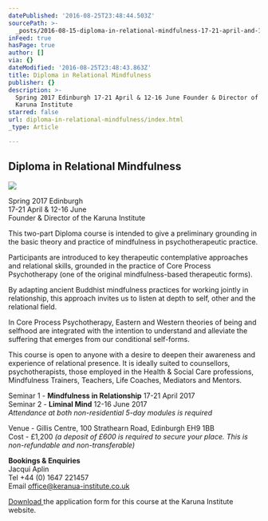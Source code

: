 ```yaml
---
datePublished: '2016-08-25T23:48:44.503Z'
sourcePath: >-
  _posts/2016-08-15-diploma-in-relational-mindfulness-17-21-april-and-12-16-june-2.md
inFeed: true
hasPage: true
author: []
via: {}
dateModified: '2016-08-25T23:48:43.863Z'
title: Diploma in Relational Mindfulness
publisher: {}
description: >-
  Spring 2017 Edinburgh 17-21 April & 12-16 June Founder & Director of the
  Karuna Institute
starred: false
url: diploma-in-relational-mindfulness/index.html
_type: Article

---
```

## Diploma in Relational Mindfulness
![](https://the-grid-user-content.s3-us-west-2.amazonaws.com/09645303-c08e-44ec-9b8d-d7d4823da17b.jpg)

Spring 2017 Edinburgh  
17-21 April & 12-16 June  
Founder & Director of the Karuna Institute

This two-part Diploma course is intended to give a preliminary grounding in the basic theory and practice of mindfulness in psychotherapeutic practice.

Participants are introduced to key therapeutic contemplative approaches and relational skills, grounded in the practice of Core Process Psychotherapy (one of the original mindfulness-based therapeutic forms).

By adapting ancient Buddhist mindfulness practices for working jointly in relationship, this approach invites us to listen at depth to self, other and the relational field.

In Core Process Psychotherapy, Eastern and Western theories of being and selfhood are integrated with the intention to understand and alleviate the suffering that emerges from our conditional self-forms.

This course is open to anyone with a desire to deepen their awareness and experience of relational presence. It is ideally suited to counsellors, psychotherapists, those employed in the Health & Social Care professions, Mindfulness Trainers, Teachers, Life Coaches, Mediators and Mentors.

Seminar 1 - **Mindfulness in Relationship** 17-21 April 2017  
Seminar 2 - **Liminal Mind** 12-16 June 2017  
_Attendance at both non-residential 5-day modules is required_

Venue - Gillis Centre, 100 Strathearn Road, Edinburgh EH9 1BB  
Cost - £1,200 _(a deposit of £600 is required to secure your place. This is non-refundable and non-transferable)_

**Bookings & Enquiries**  
Jacqui Aplin  
Tel +44 (0) 1647 221457  
Email office@keranua-institute.co.uk

[Download ][0]the application form for this course at the Karuna Institute website.

[0]: http://www.karuna-institute.co.uk/ "Karuna Institute"